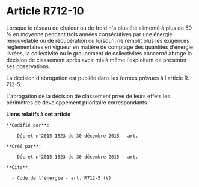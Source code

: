 # Article R712-10

Lorsque le réseau de chaleur ou de froid n'a plus été alimenté à plus de 50 % en moyenne pendant trois années consécutives
par une énergie renouvelable ou de récupération ou lorsqu'il ne remplit plus les exigences réglementaires en vigueur en
matière de comptage des quantités d'énergie livrées, la collectivité ou le groupement de collectivités concerné abroge la
décision de classement après avoir mis à même l'exploitant de présenter ses observations. 

La décision d'abrogation est publiée dans les formes prévues à l'article R. 712-5. 

L'abrogation de la décision de classement prive de leurs effets les périmètres de développement prioritaire correspondants.

**Liens relatifs à cet article**

	**Codifié par**:

	  - Décret n°2015-1823 du 30 décembre 2015 - art.

	**Créé par**:

	  - Décret n°2015-1823 du 30 décembre 2015 - art.

	**Cite**:

	  - Code de l'énergie - art. R712-5 (V)
